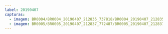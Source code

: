 ```yaml
---
label: 20190407
capturas:
  - imagem: BR0004/BR0004_20190407_212835_737818/BR0004_20190407_212835_737818_stack_1_meteors.jpg
  - imagem: BR0005/BR0005_20190407_212837_772487/BR0005_20190407_212837_772487_stack_1_meteors.jpg
---
```

